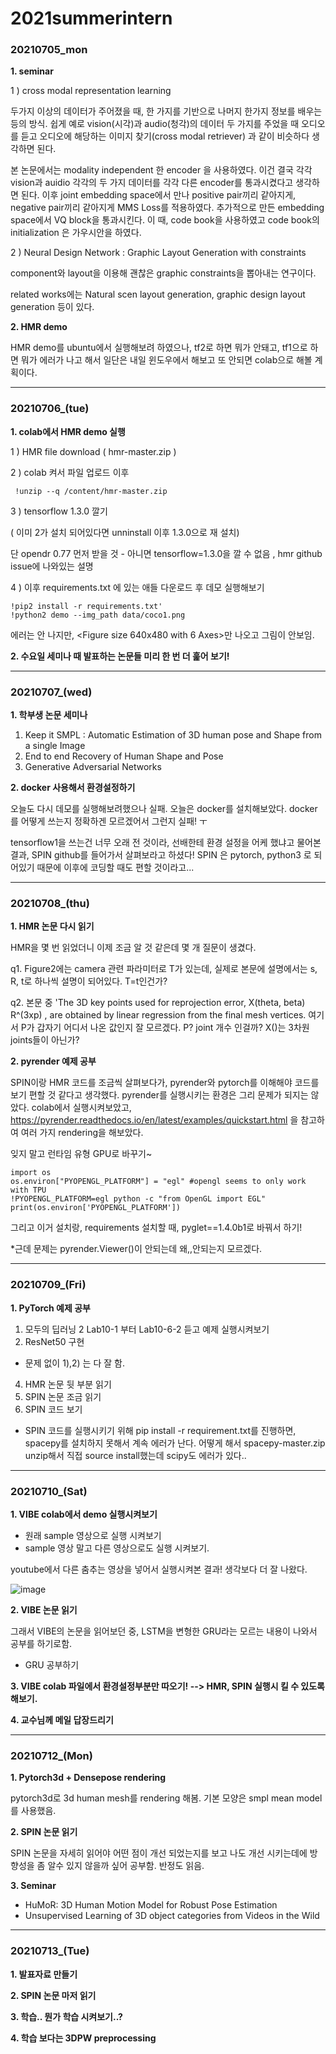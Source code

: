 # 2021summerintern

### 20210705_mon

__1. seminar__

1 ) cross modal representation learning 

  두가지 이상의 데이터가 주어졌을 때, 한 가지를 기반으로 나머지 한가지 정보를 배우는 등의 방식. 
  쉽게 예로 vision(시각)과 audio(청각)의 데이터 두 가지를 주었을 때 오디오를 듣고 오디오에 해당하는 이미지 찾기(cross modal retriever) 과 같이 비슷하다 생각하면 된다. 
  
  본 논문에서는 modality independent 한 encoder 을 사용하였다. 이건 결국 각각 vision과 auidio 각각의 두 가지 데이터를 각각 다른 encoder를 통과시켰다고 생각하면 된다. 
  이후 joint embedding space에서 만나 positive pair끼리 같아지게, negative pair끼리 같아지게 MMS Loss를 적용하였다. 
  추가적으로 만든 embedding space에서 VQ block을 통과시킨다. 이 때, code book을 사용하였고 code book의 initialization 은 가우시안을 하였다.
  
2 ) Neural Design Network : Graphic Layout Generation with constraints 

  component와 layout을 이용해 괜찮은 graphic constraints을 뽑아내는 연구이다.
  
  related works에는 Natural scen layout generation, graphic design layout generation 등이 있다. 
  
__2. HMR demo__

HMR demo를 ubuntu에서 실행해보려 하였으나, tf2로 하면 뭐가 안돼고, tf1으로 하면 뭐가 에러가 나고 해서
일단은 내일 윈도우에서 해보고 또 안되면 colab으로 해볼 계획이다.

------------------------------------------------------------------------------------------------

### 20210706_(tue)

__1. colab에서 HMR demo 실행__


1 ) HMR file download ( hmr-master.zip )

2 ) colab 켜서 파일 업로드 이후 
``` 
 !unzip --q /content/hmr-master.zip 
```
3 ) tensorflow 1.3.0  깔기

( 이미 2가 설치 되어있다면 unninstall 이후 1.3.0으로 재 설치)

단 opendr 0.77 먼저 받을 것 - 아니면 tensorflow=1.3.0을 깔 수 없음 , hmr github issue에 나와있는 설명

4 ) 이후 requirements.txt 에 있는 애들 다운로드 후 데모 실행해보기 
```
!pip2 install -r requirements.txt'
!python2 demo --img_path data/coco1.png
```

에러는 안 나지만, <Figure size 640x480 with 6 Axes>만 나오고 그림이 안보임. 

__2. 수요일 세미나 때 발표하는 논문들 미리 한 번 더 훑어 보기!__

--------------------------------------------------------------------------------------------------

### 20210707_(wed)

__1. 학부생 논문 세미나__

1) Keep it SMPL : Automatic Estimation of 3D human pose and Shape from a single Image
2) End to end Recovery of Human Shape and Pose
3) Generative Adversarial Networks

__2. docker  사용해서 환경설정하기__

오늘도 다시 데모를 실행해보려했으나 실패. 오늘은 docker를 설치해보았다. 
docker를 어떻게 쓰는지 정확하겐 모르겠어서 그런지 실패! ㅜ 
 
tensorflow1을 쓰는건 너무 오래 전 것이라, 선배한테 환경 설정을 어케 했냐고 물어본 결과, 
SPIN github를 들어가서 살펴보라고 하셨다! 
SPIN 은 pytorch, python3 로 되어있기 때문에 이후에 코딩할 때도 편할 것이라고...

-------------------------------------------------------------------------------------------------

### 20210708_(thu)

__1. HMR 논문 다시 읽기__ 

HMR을 몇 번 읽었더니 이제 조금 알 것 같은데 몇 개 질문이 생겼다. 

q1. Figure2에는 camera 관련 파라미터로 T가 있는데, 실제로 본문에 설명에서는 s, R, t로 하나씩 설명이 되어있다. T=t인건가?

q2. 본문 중 'The 3D key points used for reprojection error, X(theta, beta) R^(3xp) , are obtained by linear regression from the final mesh vertices. 
여기서 P가 갑자기 어디서 나온 값인지 잘 모르겠다. P? joint 개수 인걸까? X()는 3차원 joints들이 아닌가?

__2. pyrender 예제 공부__


SPIN이랑 HMR 코드를 조금씩 살펴보다가, pyrender와 pytorch를 이해해야 코드를 보기 편할 것 같다고 생각했다. 
pyrender를 실행시키는 환경은 그리 문제가 되지는 않았다. colab에서 실행시켜보았고, 
https://pyrender.readthedocs.io/en/latest/examples/quickstart.html 을 참고하여 여러 가지 rendering을 해보았다. 
 
잊지 말고 런타임 유형 GPU로 바꾸기~ 

```
import os
os.environ["PYOPENGL_PLATFORM"] = "egl" #opengl seems to only work with TPU
!PYOPENGL_PLATFORM=egl python -c "from OpenGL import EGL"
print(os.environ['PYOPENGL_PLATFORM']) 
```
그리고 이거 설치랑, 
requirements 설치할 때, pyglet==1.4.0b1로 바꿔서 하기!

*근데 문제는 pyrender.Viewer()이 안되는데 왜,,안되는지 모르겠다.

-----------------------------------------------------------------------------------------------------

### 20210709_(Fri)

__1. PyTorch 예제 공부__

1) 모두의 딥러닝 2 Lab10-1 부터 Lab10-6-2 듣고 예제 실행시켜보기  
2) ResNet50 구현

- 문제 없이 1),2) 는 다 잘 함.

4) HMR 논문 뒷 부분 읽기 
5) SPIN 논문 조금 읽기 
6) SPIN 코드 보기 

- SPIN 코드를 실행시키기 위해 pip install -r requirement.txt를 진행하면, 
spacepy를 설치하지 못해서 계속 에러가 난다. 어떻게 해서 spacepy-master.zip unzip해서 직접 source install했는데 scipy도 에러가 있다..

 -----------------------------------------------------------------------------------------------------
 
 ### 20210710_(Sat)
 
 __1. VIBE colab에서 demo 실행시켜보기__
 
 * 원래 sample 영상으로 실행 시켜보기 
 * sample 영상 말고 다른 영상으로도 실행 시켜보기.

youtube에서 다른 춤추는 영상을 넣어서 실행시켜본 결과! 생각보다 더 잘 나왔다. 

![image](https://user-images.githubusercontent.com/42258047/125156716-e3a29780-e1a1-11eb-958a-60db915b9ec1.png)

__2. VIBE 논문 읽기__

그래서 VIBE의 논문을 읽어보던 중, 
LSTM을 변형한 GRU라는 모르는 내용이 나와서
공부를 하기로함. 

* GRU 공부하기 

__3. VIBE colab 파일에서 환경설정부분만 따오기! --> HMR, SPIN 실행시 킬 수 있도록 해보기.__

__4. 교수님께 메일 답장드리기__

-----------------------------------------------------------------------------------------------------

### 20210712_(Mon)

__1. Pytorch3d + Densepose rendering__

pytorch3d로 3d human mesh를 rendering 해봄. 기본 모양은 smpl mean model를 사용했음.
 
__2. SPIN 논문 읽기__

SPIN 논문을 자세히 읽어야 어떤 점이 개선 되었는지를 보고 나도 개선 시키는데에 방향성을 좀 알수 있지 않을까 싶어 공부함. 반정도 읽음.

__3. Seminar__

- HuMoR: 3D Human Motion Model for Robust Pose Estimation
- Unsupervised Learning of 3D object categories from Videos in the Wild

-----------------------------------------------------------------------------------------------------

### 20210713_(Tue)

__1. 발표자료 만들기__


__2. SPIN 논문 마저 읽기__


__3. 학습.. 뭔가 학습 시켜보기..?__


__4. 학습 보다는 3DPW preprocessing__
